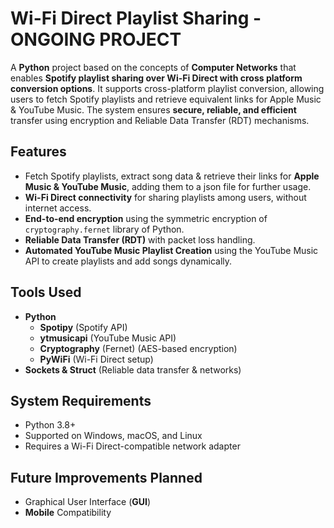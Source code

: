 # Wi-Fi Direct Playlist Sharing - **ONGOING PROJECT**
A **Python** project based on the concepts of **Computer Networks** that enables **Spotify playlist sharing over Wi-Fi Direct with cross platform conversion options**.
It supports cross-platform playlist conversion, allowing users to fetch Spotify playlists and retrieve equivalent links for Apple Music & YouTube Music.
The system ensures **secure, reliable, and efficient** transfer using encryption and Reliable Data Transfer (RDT) mechanisms.

## Features
- Fetch Spotify playlists, extract song data & retrieve their links for **Apple Music & YouTube Music**, adding them to a json file for further usage.
-  **Wi-Fi Direct connectivity** for sharing playlists among users, without internet access.
-  **End-to-end encryption** using the symmetric encryption of `cryptography.fernet` library of Python.
-  **Reliable Data Transfer (RDT)** with packet loss handling.
-  **Automated YouTube Music Playlist Creation** using the YouTube Music API to create playlists and add songs dynamically.

## Tools Used
- **Python**
  - **Spotipy** (Spotify API)
  - **ytmusicapi** (YouTube Music API)
  - **Cryptography** (Fernet) (AES-based encryption)
  - **PyWiFi** (Wi-Fi Direct setup)
- **Sockets & Struct** (Reliable data transfer & networks)

##  System Requirements
- Python 3.8+
- Supported on Windows, macOS, and Linux
- Requires a Wi-Fi Direct-compatible network adapter

## Future Improvements Planned
- Graphical User Interface (**GUI**)
- **Mobile** Compatibility
